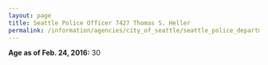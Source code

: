 ```yaml
---
layout: page
title: Seattle Police Officer 7427 Thomas S. Heller
permalink: /information/agencies/city_of_seattle/seattle_police_department/copbook/7427/
---
```


**Age as of Feb. 24, 2016:** 30
